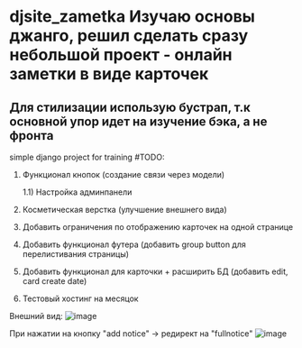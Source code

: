 # djsite_zametka Изучаю основы джанго, решил сделать сразу небольшой проект - онлайн заметки в виде карточек
## Для стилизации использую бустрап, т.к основной упор идет на изучение бэка, а не фронта
simple django project for training
#TODO:
1) Функционал кнопок (создание связи через модели)
      
      1.1) Настройка админпанели


2) Косметическая верстка (улучшение внешнего вида)

3) Добавить ограничения по отображению карточек на одной странице

4) Добавить функционал футера (добавить group button для перелистивания страницы)

5) Добавить функционал для карточки + расширить БД (добавить edit, card create date)

6) Тестовый хостинг на месяцок 


Внешний вид: 
![image](https://user-images.githubusercontent.com/42943035/187775023-c155dd7b-2032-4ba7-a36d-5c11a090de04.png)

При нажатии на кнопку "add notice" -> редирект на "fullnotice"
![image](https://user-images.githubusercontent.com/42943035/187795194-57a46cc2-03f8-4abd-9aa8-ae89c5401ce7.png)


       
